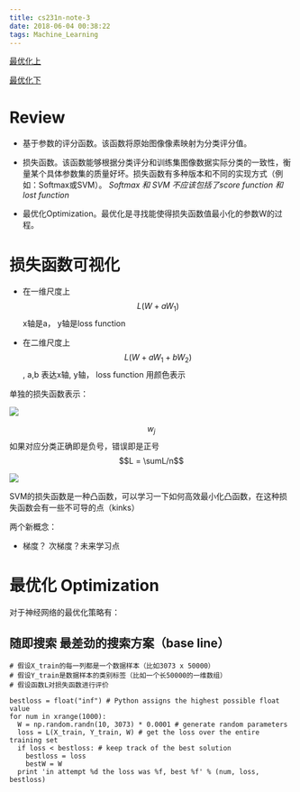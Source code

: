 ```yaml
---
title: cs231n-note-3
date: 2018-06-04 00:38:22
tags: Machine_Learning
---
```


[最优化上](https://zhuanlan.zhihu.com/p/21360434)

[最优化下](https://zhuanlan.zhihu.com/p/21387326)

# Review 

- 基于参数的评分函数。该函数将原始图像像素映射为分类评分值。

- 损失函数。该函数能够根据分类评分和训练集图像数据实际分类的一致性，衡量某个具体参数集的质量好坏。损失函数有多种版本和不同的实现方式（例如：Softmax或SVM）。 *Softmax 和 SVM 不应该包括了score function 和 lost function*

- 最优化Optimization。最优化是寻找能使得损失函数值最小化的参数W的过程。



# 损失函数可视化

- 在一维尺度上 $$L(W+aW_1)$$ x轴是a， y轴是loss function

- 在二维尺度上 $$L(W+aW_1+bW_2)$$, a,b 表达x轴, y轴， loss function 用颜色表示

单独的损失函数表示：

![](https://www.zhihu.com/equation?tex=Li%3D%5Csum_%7Bj%5Cnot%3Dy_i%7D%5Bmax%280%2Cw%5ET_jx_i-w%5ET_%7By_i%7Dx_i%2B1%29%5D)

$$w_j$$ 如果对应分类正确即是负号，错误即是正号 $$L = \sumL/n$$

![](https://pic3.zhimg.com/80/3f6fbcd487b1c214e8fea1ea66eb413e_hd.jpg)

SVM的损失函数是一种凸函数，可以学习一下如何高效最小化凸函数，在这种损失函数会有一些不可导的点（kinks）

两个新概念： 
- 梯度？ 次梯度？未来学习点

# 最优化 Optimization

对于神经网络的最优化策略有：

## 随即搜索 最差劲的搜索方案（base line）

	# 假设X_train的每一列都是一个数据样本（比如3073 x 50000）
	# 假设Y_train是数据样本的类别标签（比如一个长50000的一维数组）
	# 假设函数L对损失函数进行评价

	bestloss = float("inf") # Python assigns the highest possible float value
	for num in xrange(1000):
	  W = np.random.randn(10, 3073) * 0.0001 # generate random parameters
	  loss = L(X_train, Y_train, W) # get the loss over the entire training set
	  if loss < bestloss: # keep track of the best solution
	    bestloss = loss
	    bestW = W
	  print 'in attempt %d the loss was %f, best %f' % (num, loss, bestloss)


